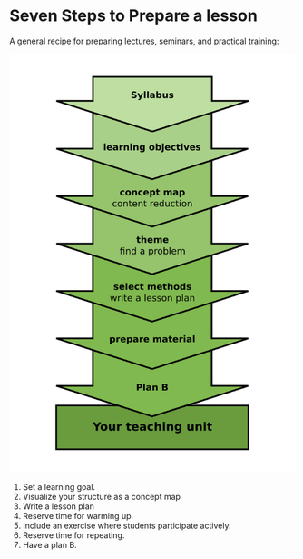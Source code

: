 
# Seven Steps to Prepare a lesson

A general recipe for preparing lectures, seminars, and practical training:

![seven steps](images/seven_steps.png)

1. Set a learning goal.
2. Visualize your structure as a concept map
3. Write a lesson plan
4. Reserve time for warming up.
5. Include an exercise where students participate actively.
6. Reserve time for repeating.
7. Have a plan B.
